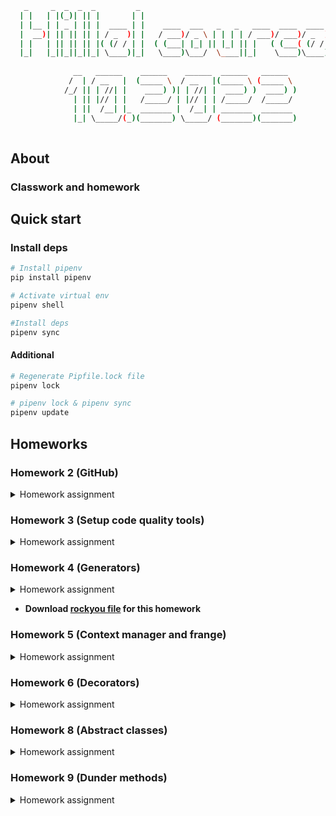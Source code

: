 ```bash
   _     _  _  _  _         _                                            
  | |   | |(_)| || |       | |                                           
  | |__ | | _ | || |  ____ | |    ____  ___   _   _   ____  ____  ____   
  |  __)| || || || | / _  )| |   / ___)/ _ \ | | | | / ___)/ ___)/ _  )  
  | |   | || || || |( (/ / | |  ( (___| |_| || |_| || |   ( (___( (/ /   
  |_|   |_||_||_||_| \____)|_|   \____)\___/  \____||_|    \____)\____)  
                                                                         
              __   ______    ______    ______  ______   ______           
             /  | / __   |  (_____ \  / __   |(_____ \ (_____ \          
            /_/ || | //| |    ____) )| | //| |  ____) )  ____) )         
              | || |// | |   /_____/ | |// | | /_____/  /_____/          
              | ||  /__| |_  _______ |  /__| | _______  _______          
              |_| \_____/(_)(_______) \_____/ (_______)(_______)         
     
```   

## About

### Classwork and homework

## Quick start

### Install deps

```bash
# Install pipenv
pip install pipenv

# Activate virtual env
pipenv shell

#Install deps
pipenv sync
```

#### Additional
```bash
# Regenerate Pipfile.lock file
pipenv lock

# pipenv lock & pipenv sync
pipenv update
```

## Homeworks

### Homework 2 (GitHub)

<details><summary>Homework assignment</summary>
<p>

* Create a profile on GitHub
* Create a repository hillel_10_2022 that is public
* Create a folder for lesson_02

</p>
</details>

### Homework 3 (Setup code quality tools)

<details><summary>Homework assignment</summary>
<p>

* Setup GitHub Actions
* Setup black, isort, flake8 in GitHub Actions
* Setup pre-commit hooks

</p>
</details>

### Homework 4 (Generators)

<details><summary>Homework assignment</summary>
<p>

* Complete the examples on a classwork

* Download rockyou file

* Generate a new file that has only lines that include requested parameter by user

* This file should not be in the GitHub repo

* README.md is updated in order to give the information about where to download this file

* After creating as a customer I want to see

  * total lines of each file
  * total size of each file (use Pympler library to get the total size)
</p>
</details>


* __Download [rockyou file](https://www.google.com/url?sa=t&rct=j&q=&esrc=s&source=web&cd=&cad=rja&uact=8&ved=2ahUKEwisgfT2-ZT4AhVJxIsKHR9wB4IQFnoECAgQAQ&url=https%3A%2F%2Fgithub.com%2Fbrannondorsey%2Fnaive-hashcat%2Freleases%2Fdownload%2Fdata%2Frockyou.txt&usg=AOvVaw3snAERl1mU6Ccr4WFEazBd) for this homework__

### Homework 5 (Context manager and frange)

<details><summary>Homework assignment</summary>
<p>

* Create a Context Manager! In order to print colored text in the terminal using print, you can use the so-called. 
  escape sequences: https://www.skillsugar.com/how-to-print-coloured-text-in-python . The desired color is "turned on" 
  by printing a specific string and turned off as well.
  
  Example:
```ruby
  print('\033[93m', end='')
  print('aaa')
  print('bbb')
  print('\033[0m', end='')
  print('ccc')
```
  Create a colorizer context manager that will print the specified color in an arbitrary block of code. After leaving 
  the block, the text is printed in the usual way:

```ruby
  with colorizer('red'):
      print('printed in red')
  print('printed in default color')
```

* There is no frange class in Python that works with floats. Create your own version of such a class that would support 
  the standard range interface, but work with float at the same time.
```ruby
  class frange:
      pass
  
  for i in frange(1, 100, 3.5):
      print(i)
```
  The code above should output:
```ruby
  1
  4.5
  8.0
  ...
```
  The type of all class parameters is float. The number of supported parameters is the same as in range: 
  from 1 (only the right border of the range) to 3 (left border, right border, step).

  Before PR, make sure you pass the following tests:
```ruby
  assert(list(frange(5)) == [0, 1, 2, 3, 4])
  assert(list(frange(2, 5)) == [2, 3, 4])
  assert(list(frange(2, 10, 2)) == [2, 4, 6, 8])
  assert(list(frange(10, 2, -2)) == [10, 8, 6, 4])
  assert(list(frange(2, 5.5, 1.5)) == [2, 3.5, 5])
  assert(list(frange(1, 5)) == [1, 2, 3, 4])
  assert(list(frange(0, 5)) == [0, 1, 2, 3, 4])
  assert(list(frange(0, 0)) == [])
  assert(list(frange(100, 0)) == [])
  
  print('SUCCESS!')
```

</p>
</details>

### Homework 6 (Decorators)

<details><summary>Homework assignment</summary>
<p>

* Realize reverse string decorator

```ruby
# MODIFY THIS DECORATOR
def reverse_string(func):
    """If output is a string, reverse it. Otherwise, return None."""
    @functools.wraps(func)
    def wrapper(*args, **kwargs):
        return func(*args, **kwargs)
    return wrapper

# TARGET FUNCTIONS
@reverse_string
def get_university_name() -> str:
    return "Western Institute of Technology and Higher Education"

@reverse_string
def get_university_founding_year() -> int:
    return 1957

# TEST OUPUT
print(
    get_university_name(),
    get_university_founding_year(),
    sep="\n"
)
```

* Replace dict value decorator
```ruby
# MODIFY THIS DECORATOR
def mask_data(target_key: str, replace_with: str = "*"):
    """Replace the value of a dictionary with a 'masked' version."""
    def decorator(func):
        @functools.wraps(func)
        def wrapper(*args, **kwargs):
            return func(*args, **kwargs)
        return wrapper
    return decorator

# TARGET FUNCTIONS
@mask_data(target_key="name")
def get_user(name: str, age: int):
    return {
        "name": name,
        "age": age
    }

# TEST OUPUT
print(
    get_user(name="Alice", age=30),
    get_user(name="Bob", age=25),
    sep="\n"
)
```
</p>
</details>

### Homework 8 (Abstract classes)

<details><summary>Homework assignment</summary>
<p>

* Comlete this piece of a code

```ruby

from abc import ABC, abstractclassmethod
from random import choice


class Shape(ABC):
    @abstractclassmethod
    def draw(self):
        pass


class Rectangle(Shape):
    """Change me"""


class Circle(Shape):
    """Change me"""


def get_shape() -> Shape:
    """
    This function should return any instance of a Shape class
    In our example it is Rectangle or Circle
    """
    options: list[Shape] = [change_me]
    return choice(options)


def main():
    """
    In Rectangle is used I'd like to see:

    ----
    |  |
    ----

    If Circle is used:
      --
     -  -
      --
    """
    shape: Shape = get_shape()
    shape.draw()


if __name__ == "__main__":
    main()

```

</p>
</details>

### Homework 9 (Dunder methods)

<details><summary>Homework assignment</summary>
<p>

* Create a class Price

```ruby

class Price:
        def __init__(self, amount: int, currency: str) -> None:
            self.amount: int = amount
            self.currency: str = currency

```

* Acceptance criterias:

  * If I create 2 instances of a Price class I want to do operations between them:
    * add prices with same currency 
    * do a subtricttion of prices with same currency
  
* Additional: operations between prices with different currencies:

  * If price instances currencies are different I want to do a double convertion 
    * USD is a middle currency 
    * If right price is USD the regular convertation (not double) is happening 
    * If prices currencies is the same convertion is not happening 
    * Result currency after the operation is a currency of the price that is on the left or USD (for your decision)
  * Use @dataclass decorator instead of a regular class
</p>
</details>
